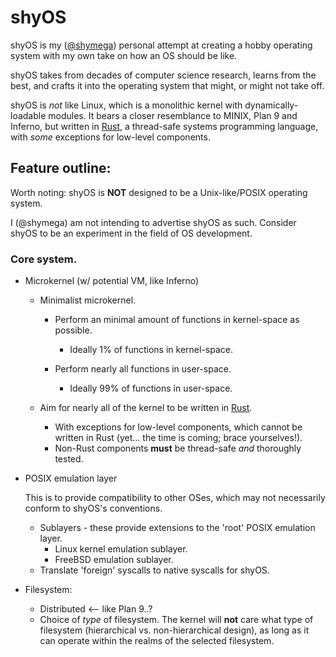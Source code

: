 # shyOS

shyOS is my ([@shymega][shymega]) personal attempt at creating a hobby
operating system with my own take on how an OS should be like.

shyOS takes from decades of computer science research, learns from the
best, and crafts it into the operating system that might, or might not
take off.

shyOS is _not_ like Linux, which is a monolithic kernel with
dynamically-loadable modules. It bears a closer resemblance to MINIX,
Plan 9 and Inferno, but written in [Rust][rust], a thread-safe systems
programming language, with *some* exceptions for low-level components.

## Feature outline:

Worth noting: shyOS is **NOT** designed to be a Unix-like/POSIX
operating system.

I (@shymega) am not intending to advertise shyOS as such. Consider
shyOS to be an experiment in the field of OS development.

### Core system.

- Microkernel (w/ potential VM, like Inferno)
  - Minimalist microkernel.
    - Perform an minimal amount of functions in kernel-space as possible.
      - Ideally 1% of functions in kernel-space.

    - Perform nearly all functions in user-space.
      - Ideally 99% of functions in user-space.

   - Aim for nearly all of the kernel to be written in [Rust][rust].
      - With exceptions for low-level components, which cannot be
        written in Rust (yet... the time is coming; brace yourselves!).
      - Non-Rust components **must** be thread-safe *and* thoroughly
        tested.

- POSIX emulation layer

  This is to provide compatibility to other OSes, which may not
  necessarily conform to shyOS's conventions.

  * Sublayers - these provide extensions to the 'root' POSIX
    emulation layer.
    * Linux kernel emulation sublayer.
    * FreeBSD emulation sublayer.
  * Translate 'foreign' syscalls to native syscalls for shyOS.

- Filesystem:
  * Distributed <-- like Plan 9..?
  * Choice of *type* of filesystem.
    The kernel will **not** care what type of filesystem (hierarchical
    vs. non-hierarchical design), as long as it can operate within the
    realms of the selected filesystem.

[shymega]: https://github.com/shymega
[rust]: https://www.rust-lang.org
